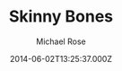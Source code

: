---
title: Skinny Bones
github: 'https://github.com/mmistakes/jekyll-theme-skinny-bones'
demo: 'https://mmistakes.github.io/jekyll-theme-skinny-bones/'
author: Michael Rose
ssg:
  - Jekyll
cms:
  - No Cms
date: 2014-06-02T13:25:37.000Z
github_branch: master
description: A Jekyll starter with a variety of flexible layouts and components.
stale: false
---